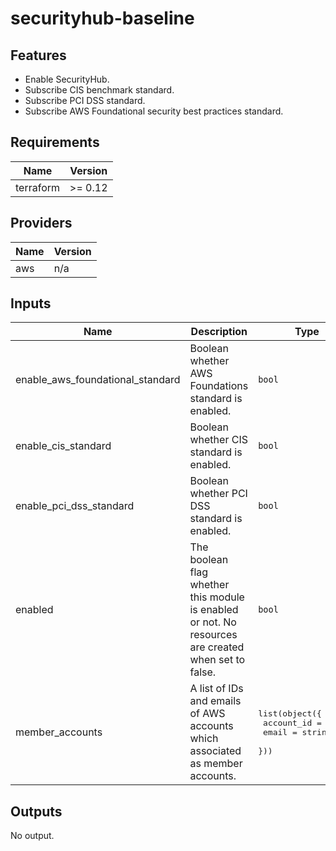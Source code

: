 # securityhub-baseline

## Features

- Enable SecurityHub.
- Subscribe CIS benchmark standard.
- Subscribe PCI DSS standard.
- Subscribe AWS Foundational security best practices standard.

<!-- BEGINNING OF PRE-COMMIT-TERRAFORM DOCS HOOK -->
## Requirements

| Name | Version |
|------|---------|
| terraform | >= 0.12 |

## Providers

| Name | Version |
|------|---------|
| aws | n/a |

## Inputs

| Name | Description | Type | Default | Required |
|------|-------------|------|---------|:--------:|
| enable\_aws\_foundational\_standard | Boolean whether AWS Foundations standard is enabled. | `bool` | `true` | no |
| enable\_cis\_standard | Boolean whether CIS standard is enabled. | `bool` | `true` | no |
| enable\_pci\_dss\_standard | Boolean whether PCI DSS standard is enabled. | `bool` | `true` | no |
| enabled | The boolean flag whether this module is enabled or not. No resources are created when set to false. | `bool` | `true` | no |
| member\_accounts | A list of IDs and emails of AWS accounts which associated as member accounts. | <pre>list(object({<br>    account_id = string<br>    email      = string<br>  }))</pre> | `[]` | no |

## Outputs

No output.

<!-- END OF PRE-COMMIT-TERRAFORM DOCS HOOK -->
